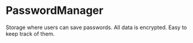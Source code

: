 # PasswordManager
Storage where users can save passwords.
All data is encrypted.
Easy to keep track of them.
